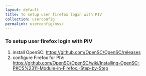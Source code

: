 ```yaml
---
layout: default
title: To setup user firefox login with PIV
collection: userconfig
permalink: userconfig/nss/
---
```



### To setup user firefox login with PIV

1. install OpenSC: https://github.com/OpenSC/OpenSC/releases
2. configure Firefox for PIV: https://github.com/OpenSC/OpenSC/wiki/Installing-OpenSC-PKCS%2311-Module-in-Firefox,-Step-by-Step
